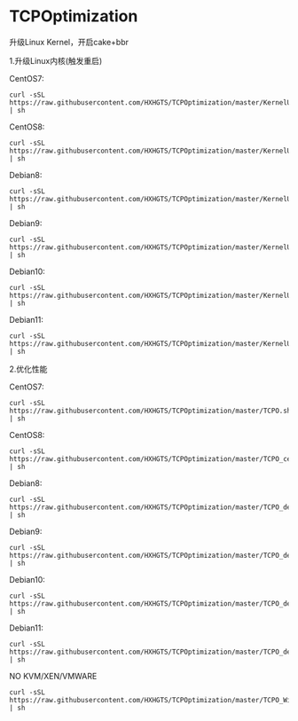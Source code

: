 # TCPOptimization

升级Linux Kernel，开启cake+bbr

1.升级Linux内核(触发重启)

CentOS7:
```
curl -sSL https://raw.githubusercontent.com/HXHGTS/TCPOptimization/master/KernelUpdate.sh | sh
```

CentOS8:
```
curl -sSL https://raw.githubusercontent.com/HXHGTS/TCPOptimization/master/KernelUpdate8.sh | sh
```

Debian8:
```
curl -sSL https://raw.githubusercontent.com/HXHGTS/TCPOptimization/master/KernelUpdate_debian8.sh | sh
```

Debian9:
```
curl -sSL https://raw.githubusercontent.com/HXHGTS/TCPOptimization/master/KernelUpdate_debian9.sh | sh
```

Debian10:
```
curl -sSL https://raw.githubusercontent.com/HXHGTS/TCPOptimization/master/KernelUpdate_debian10.sh | sh
```

Debian11:
```
curl -sSL https://raw.githubusercontent.com/HXHGTS/TCPOptimization/master/KernelUpdate_debian11.sh | sh
```

2.优化性能

CentOS7:
```
curl -sSL https://raw.githubusercontent.com/HXHGTS/TCPOptimization/master/TCPO.sh | sh
```

CentOS8:
```
curl -sSL https://raw.githubusercontent.com/HXHGTS/TCPOptimization/master/TCPO_centos8.sh | sh
```

Debian8:
```
curl -sSL https://raw.githubusercontent.com/HXHGTS/TCPOptimization/master/TCPO_debian8.sh | sh
```

Debian9:
```
curl -sSL https://raw.githubusercontent.com/HXHGTS/TCPOptimization/master/TCPO_debian9.sh | sh
```

Debian10:
```
curl -sSL https://raw.githubusercontent.com/HXHGTS/TCPOptimization/master/TCPO_debian10.sh | sh
```

Debian11:
```
curl -sSL https://raw.githubusercontent.com/HXHGTS/TCPOptimization/master/TCPO_debian11.sh | sh
```

NO KVM/XEN/VMWARE
```
curl -sSL https://raw.githubusercontent.com/HXHGTS/TCPOptimization/master/TCPO_Without_KernelUpdate.sh | sh
```

